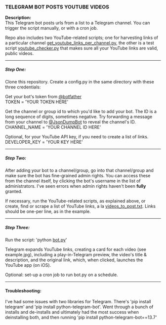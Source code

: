 
### TELEGRAM BOT POSTS YOUTUBE VIDEOS

__Description:__  
This Telegram bot posts urls from a list to a Telegram channel. You can trigger the script manually, or with a cron job. 

Repo also includes two YouTube-related scripts; one for harvesting links of a particular channel [get_youtube_links_per_channel.py](https://github.com/whileseated/telegram-bot-posts-youtube-videos/blob/master/get_youtube_links_per_channel.py), the other is a test script [youtube_checker.py](https://github.com/whileseated/telegram-bot-posts-youtube-videos/blob/master/youtube_checker.py) that makes sure all your YouTube links are valid, public videos.

---

##### Step One:
Clone this repository. Create a config.py in the same directory with these three credentials:  

Get your bot's token from [@botfather](https://t.me/botfather)  
TOKEN = 'YOUR TOKEN HERE'

Get the channel or group id to which you'd like to add your bot. The ID is a long sequence of digits, sometimes negative. Try forwarding a message from your channel to [@JsonDumpBot](https://t.me/JsonDumpBot) to reveal the channel's ID.  
CHANNEL_NAME = 'YOUR CHANNEL ID HERE'

Optional, for your YouTube API key, if you need to create a list of links.  
DEVELOPER_KEY = 'YOUR KEY HERE'

---

##### Step Two:
After adding your bot to a channel/group, go into that channel/group and make sure the bot has fine-grained admin rights. You can access these from the channel itself, by clicking the bot's username in the list of administrators. I've seen errors when admin rights haven't been __fully__ granted.

If necessary, run the YouTube-related scripts, as explained above, or create, find or scrape a list of YouTube links, a la [videos_to_post.txt](https://github.com/whileseated/telegram-bot-posts-youtube-videos/blob/master/videos_to_post.txt). Links should be one-per line, as in the example.

---

##### Step Three:
Run the script: 'python [bot.py](https://github.com/whileseated/telegram-bot-posts-youtube-videos/blob/master/bot.py)'  

Telegram expands YouTube links, creating a card for each video (see example.jpg), including a play-in-Telegram preview, the video's title & description, and the original link, which, when clicked, launches the YouTube app (on iOS).
   
Optional: set-up a cron job to run bot.py on a schedule.  

---

#### Troubleshooting:
I've had some issues with two libraries for Telegram. There's 'pip install telegram' and 'pip install python-telegram-bot'. Went through a bunch of installs and de-installs and ultimately had the most success when deinstalling both, and then running 'pip install python-telegram-bot==13.7'

